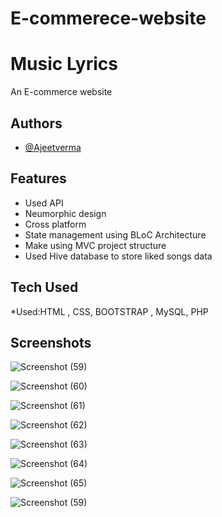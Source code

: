 # E-commerece-website
# Music Lyrics

An E-commerce website




## Authors

- [@Ajeetverma](https://github.com/ajeetkumarver)


## Features

- Used API
- Neumorphic design
- Cross platform
- State management using BLoC Architecture
- Make using MVC project structure
- Used Hive database to store liked songs data


## Tech Used

*Used:HTML , CSS, BOOTSTRAP , MySQL, PHP

## Screenshots

![Screenshot (59)](https://user-images.githubusercontent.com/94932799/177001769-b036a98e-9957-4c1f-aa0d-bcee0b92974e.png)


![Screenshot (60)](https://user-images.githubusercontent.com/94932799/177001898-b5411a59-87f6-4f1e-9954-f419e56d4bab.png)

![Screenshot (61)](https://user-images.githubusercontent.com/94932799/177001903-3558539d-e680-4cf5-8946-9e2a913df68c.png)



![Screenshot (62)](https://user-images.githubusercontent.com/94932799/177001909-27521fd4-d001-42cb-8bfc-d3d3cb7ad58f.png)



![Screenshot (63)](https://user-images.githubusercontent.com/94932799/177001915-db6df5dd-b79d-48cf-b575-76a068f4980c.png)



![Screenshot (64)](https://user-images.githubusercontent.com/94932799/177001919-72bc15ad-c75d-400e-985b-352c56f2a708.png)



![Screenshot (65)](https://user-images.githubusercontent.com/94932799/177001926-9b1064f8-8b5e-4f56-ac52-c075f4faaf70.png)



![Screenshot (59)](https://user-images.githubusercontent.com/94932799/177001769-b036a98e-9957-4c1f-aa0d-bcee0b92974e.png)

